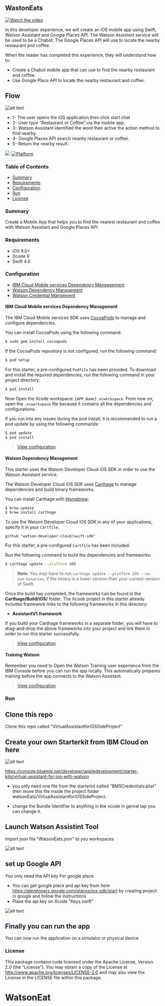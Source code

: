 ## WastonEats

[![Watch the video](https://raw.githubusercontent.com/omarfoz/watsonEat/master/watsoneatsss.png)](https://youtu.be/gxFah_HV-l4)

In this developer experience, we will create an iOS mobile app using Swift, Watson Assistant and Google Places API. The Watson Assistant service will be used to be a Chabot. The Google Places API will use to locate the nearby restaurant and coffee.


When the reader has completed this experience, they will understand how to:
*	Create a Chabot mobile app that can use to find the nearby restaurant and coffee.
*	Use Google Place API to locate the nearby restaurant and coffee.




## Flow
![alt text](https://raw.githubusercontent.com/omarfoz/sideproject-watsonEat/master/Picture1.png)
* 1- The user opens the iOS application then click start chat
* 2- User type “Restaurant or Coffee” via the mobile app.
* 3- Watson Assistant identified the word then active the action method to find nearby.
* 4- Google Places API search nearby restaurant or coffee.
* 5- Return the nearby result.


[![](https://img.shields.io/badge/bluemix-powered-blue.svg)](https://bluemix.net)
[![Platform](https://img.shields.io/badge/platform-ios_swift-lightgrey.svg?style=flat)](https://developer.apple.com/swift/)

### Table of Contents

* [Summary](#summary)
* [Requirements](#requirements)
* [Configuration](#configuration)
* [Run](#run)
* [License](#license)

### Summary
Create a Mobile App that helps you to find the nearest restaurant and coffee with Watson Assistant and Google Places API:

### Requirements
* iOS 9.0+
* Xcode 9
* Swift 4.0

### Configuration
* [IBM Cloud Mobile services Dependency Mangagement](#bluemix-mobile-services-dependency-management)
* [Watson Dependency Management](#watson-dependency-management)
* [Watson Credential Mangement](#watson-credential-management)

#### IBM Cloud Mobile services Dependency Management
The IBM Cloud Mobile services SDK uses [CocoaPods](https://cocoapods.org/) to manage and configure dependencies.

You can install CocoaPods using the following command:

```bash
$ sudo gem install cocoapods
```

If the CocoaPods repository is not configured, run the following command:

```bash
$ pod setup
```

For this starter, a pre-configured `Podfile` has been provided. To download and install the required dependencies, run the following command in your project directory:

```bash
$ pod install
```
Now Open the Xcode workspace: `{APP_Name}.xcworkspace`. From now on, open the `.xcworkspace` file because it contains all the dependencies and configurations.

If you run into any issues during the pod install, it is recommended to run a pod update by using the following commands:

```bash
$ pod update
$ pod install
```

> [View configuration](#configuration)

#### Watson Dependency Management
This starter uses the Watson Developer Cloud iOS SDK in order to use the Watson Assistant service.

The Watson Developer Cloud iOS SDK uses [Carthage](https://github.com/Carthage/Carthage) to manage dependencies and build binary frameworks.

You can install Carthage with [Homebrew](http://brew.sh/):

```bash
$ brew update
$ brew install carthage
```

To use the Watson Developer Cloud iOS SDK in any of your applications, specify it in your `Cartfile`:

```
github "watson-developer-cloud/swift-sdk"
```

For this starter, a pre-configured `Cartfile` has been included.

Run the following command to build the dependencies and frameworks:

```bash
$ carthage update --platform iOS
```

> **Note**: You may have to run `carthage update --platform iOS --no-use-binaries`, if the binary is a lower version than your current version of Swift.

Once the build has completed, the frameworks can be found in the **Carthage/Build/iOS/** folder. The Xcode project in this starter already includes framework links to the following frameworks in this directory:

* **AssistantV1.framework**

If you build your Carthage frameworks in a separate folder, you will have to drag-and-drop the above frameworks into your project and link them in order to run this starter successfully.

> [View configuration](#configuration)

#### Training Watson
Remember you need to Open the Watson Training user experience from the IBM Console before you can run the app locally. This automatically prepares training before the app connects to the Watson Assistant.


> [View configuration](#configuration)


### Run
## Clone this repo 
Clone this repo called "VirtualAssistantforiOSSideProject"
## Create your own Starterkit from IBM Cloud on here 
![alt text](https://raw.githubusercontent.com/omarfoz/sideproject-watsonEat/master/watsonasstant.gif)

https://console.bluemix.net/developer/appledevelopment/starter-kits/virtual-assistant-for-ios-with-watson
* you only need one file from the starterkit called "BMSCredentials.plist"
then move this file inside the project folder watsonEats/VirtualAssistantforiOSSideProject.

* change the Bundle Identifier to anything 
in the xcode in genral tap you can change it.
## Launch Watson Assistint Tool 
import json file "WatsonEats.json" to you workspaces

![alt text](https://raw.githubusercontent.com/omarfoz/sideproject-watsonEat/master/toolwatson.gif)

## set up Google API 
You only need the API key For google place.
* You can get google place and api key from here https://developers.google.com/places/ios-sdk/start
by creating project in google and follow the instructions 
* Plase the api key on Xcode "Keys.swift"  

![alt text](https://raw.githubusercontent.com/omarfoz/sideproject-watsonEat/master/keys.gif)

## Finally you can run the app
You can now run the application on a simulator or physical device


### License
This package contains code licensed under the Apache License, Version 2.0 (the "License"). You may obtain a copy of the License at http://www.apache.org/licenses/LICENSE-2.0 and may also view the License in the LICENSE file within this package.
# WatsonEat

